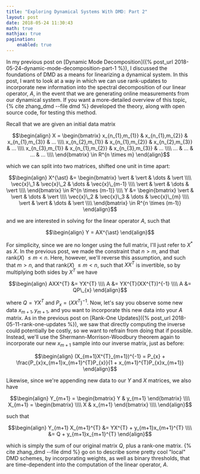 ```yaml
---
title: "Exploring Dynamical Systems With DMD: Part 2"
layout: post
date: 2018-05-24 11:30:43
math: true
mathjax: true
pagination: 
    enabled: true
---
```


In my previous post on [Dynamic Mode Decomposition]({% post_url 2018-05-24-dynamic-mode-decomposition-part-1 %}), I discussed the foundations of DMD as a means for linearizing a dynamical system.  In this post, I want to look at a way in which we can use rank-updates to incorporate new information into the spectral decomposition of our linear operator, $A$, in the event that we are generating online measurements from our dynamical system.  If you want a more-detailed overview of this topic, {% cite zhang_dmd --file dmd %} developed the theory, along with open source code, for testing this method.

Recall that we are given an initial data matrix

$$\begin{align}
X = \begin{bmatrix}
x_{n_{1},m_{1}} & x_{n_{1},m_{2}} & x_{n_{1},m_{3}} & ... \\\\
x_{n_{2},m_{1}} & x_{n_{1},m_{2}} & x_{n_{2},m_{3}} & ... \\\\
x_{n_{3},m_{1}} & x_{n_{1},m_{2}} & x_{n_{3},m_{3}} & ... \\\\
... & ... & ... & ... \\\\
\end{bmatrix}
\in R^{n \times m}
\end{align}$$

which we can split into two matrices, shifted one unit in time apart:

$$\begin{align}
X^{\ast} &=
\begin{bmatrix}
\vert & \vert & \dots & \vert \\\\
\vec{x}\_1 & \vec{x}\_2  & \dots & \vec{x}\_{m-1}  \\\\
\vert & \vert & \dots & \vert \\\\
\end{bmatrix} \in R^{n \times (m-1)} \\\\
Y &= \begin{bmatrix}
\vert & \vert & \dots & \vert \\\\
\vec{x}\_2 & \vec{x}\_3  & \dots & \vec{x}\_{m}  \\\\
\vert & \vert & \dots & \vert \\\\
\end{bmatrix} \in R^{n \times (m-1)}
\end{align}$$

and we are interested in solving for the linear operator $A$, such that

$$\begin{align}
Y = AX^{\ast}
\end{align}$$

For simplicity, since we are no longer using the full matrix, I'll just refer to $X^{\ast}$ as $X$.  In the previous post, we made the constraint that $n > m$, and that rank($X$) $\leq m < n$.  Here, however, we'll reverse this assumption, and such that $m > n$, and that rank($X$) $\leq m < n$, such that $XX^{T}$ is invertible, so by multiplying both sides by $X^{T}$ we have

$$\begin{align}
AXX^{T} &= YX^{T} \\\\
A &= YX^{T}(XX^{T})^{-1} \\\\
A &= QP\_{x}
\end{align}$$

where $Q = YX^{T}$ and $P_{x} = (XX^{T})^{-1}$.  Now, let's say you observe some new data $x_{m+1}, y_{m+1}$, and you want to incorporate this new data into your $A$ matrix.  As in the previous post on [Rank-One Updates]({% post_url 2018-05-11-rank-one-updates %}), we saw that directly computing the inverse could potentially be costly, so we want to refrain from doing that if possible.  Instead, we'll use the Shermann-Morrison-Woodbury theorem again to incorporate our new $x_{m+1}$ sample into our inverse matrix, just as before:

$$\begin{align}
(X_{m+1}X^{T}_{m+1})^{-1} = P_{x} + \frac{P_{x}x_{m+1}x_{m+1}^{T}P_{x}}{1 + x_{m+1}^{T}P_{x}x_{m+1}}
\end{align}$$

Likewise, since we're appending new data to our $Y$ and $X$ matrices, we also have

$$\begin{align}
Y_{m+1} = \begin{bmatrix}
Y & y_{m+1} \end{bmatrix} \\\\
X_{m+1} = \begin{bmatrix} \\\\
X & x_{m+1} \end{bmatrix} \\\\
\end{align}$$

such that

$$\begin{align}
Y_{m+1} X_{m+1}^{T} &= YX^{T} + y_{m+1}x_{m+1}^{T} \\\\
&= Q + y_{m+1}x_{m+1}^{T}
\end{align}$$

which is simply the sum of our original matrix $Q$, plus a rank-one matrix.  {% cite zhang_dmd --file dmd %} go on to describe some pretty cool "local" DMD schemes, by incorporating weights, as well as binary thresholds, that are time-dependent into the computation of the linear operator, $A$.
